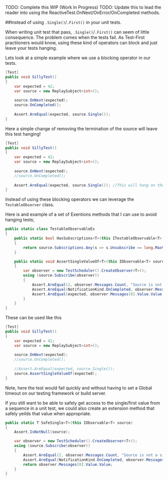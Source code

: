 TODO: Complete this WIP (Work In Progress)
TODO: Update this to lead the reader into using the ReactiveTest.OnNext/OnError/OnCompleted methods.


##Instead of using `.Single()`/`.First()` in your unit tests.

When writing unit test that pass, `.Single()`/`.First()` can seem of little consequence. 
The problem comes when the tests fail. 
As Test-First practiioners would know, using these kind of operators can block and just leave your tests hanging.

Lets look at a simple example where we use a blocking operator in our tests.

```csharp
[Test]
public void SillyTest()
{
    var expected = 42;
    var source = new ReplaySubject<int>();
    
    source.OnNext(expected);
    source.OnCompleted();
    
    Assert.AreEqual(expected, source.Single());
}
```

Here a simple change of removing the termination of the source will leave this test hanging!

```csharp
[Test]
public void SillyTest()
{
    var expected = 42;
    var source = new ReplaySubject<int>();
    
    source.OnNext(expected);
    //source.OnCompleted();
    
    Assert.AreEqual(expected, source.Single()); //This will hang on the .Single!
}
```


Instead of using these blocking operators we can leverage the `TestableObserver` class.

Here is and example of a set of Exentions methods that I can use to avoid hanging tests;

```csharp
public static class TestableObservableEx
{
    public static bool HasSubscriptions<T>(this ITestableObservable<T> source)
    {
        return source.Subscriptions.Any(s => s.Unsubscribe == long.MaxValue);
    }

    public static void AssertSingleValueOf<T>(this IObservable<T> source, T expected)
    {
        var observer = new TestScheduler().CreateObserver<T>();
        using (source.Subscribe(observer))
        {
            Assert.AreEqual(2, observer.Messages.Count, "Source is not a single value sequence.");
            Assert.AreEqual(NotificationKind.OnCompleted, observer.Messages[1].Value.Kind, "Only two message were expected : OnNext(expected) and OnCompleted.");
            Assert.AreEqual(expected, observer.Messages[0].Value.Value, "Value from sequence does not match expected.");
        }
    }
}
```
    
These can be used like this

```csharp
[Test]
public void SillyTest()
{
    var expected = 42;
    var source = new ReplaySubject<int>();
    
    source.OnNext(expected);
    //source.OnCompleted();
    
    //Assert.AreEqual(expected, source.Single());
    source.AssertSingleValueOf(expected);
}
```
    
Note, here the test would fail quickly and without having to set a Global timeout on our testing framework or build server.


If you still want to be able to safely get access to the single/first value from a sequence in a unit test, we could also create an extension method that safely yeilds that value when appropriate.

```csharp
public static T SafeSingle<T>(this IObservable<T> source)
{
    Assert.IsNotNull(source);

    var observer = new TestScheduler().CreateObserver<T>();
    using (source.Subscribe(observer))
    {
        Assert.AreEqual(2, observer.Messages.Count, "Source is not a single value sequence.");
        Assert.AreEqual(NotificationKind.OnCompleted, observer.Messages[1].Value.Kind, "Only two message were expected : OnNext(expected) and OnCompleted.");
        return observer.Messages[0].Value.Value;
    }
}
```
